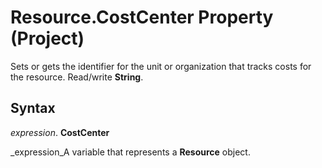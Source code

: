 
# Resource.CostCenter Property (Project)

Sets or gets the identifier for the unit or organization that tracks costs for the resource. Read/write  **String**.


## Syntax

 _expression_. **CostCenter**

 _expression_A variable that represents a  **Resource** object.

